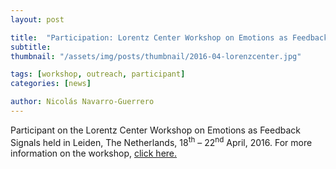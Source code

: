 ```yaml
---
layout: post

title:  "Participation: Lorentz Center Workshop on Emotions as Feedback Signals"
subtitle: 
thumbnail: "/assets/img/posts/thumbnail/2016-04-lorenzcenter.jpg"

tags: [workshop, outreach, participant]
categories: [news]

author: Nicolás Navarro-Guerrero
---
```


Participant on the Lorentz Center Workshop on Emotions as Feedback Signals held in Leiden, The Netherlands, 18<sup>th</sup> &ndash; 22<sup>nd</sup> April, 2016. For more information on the workshop, <a href="https://www.lorentzcenter.nl/emotions-as-feedback-signals.html" target="_blank">click here.</a>

<!--more-->

